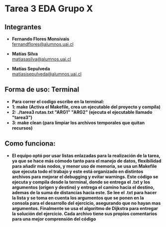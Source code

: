 # Tarea 3 EDA Grupo X 

## **Integrantes**
- **Fernando Flores Monsivais** <br>
  <fernandflores@alumnos.uai.cl>

- **Matías Silva** <br>
  <matiasasilva@alumnos.uai.cl>

- **Matías Sepulveda** <br>
  <matiasisepulveda@alumnos.uai.cl>

## **Forma de uso: Terminal**
- **Para correr el codigo escribe en la terminal:**
- **1: make (Activa el Makefile, crea un ejecutable del proyecto y compila)**
- **2: ./tarea3 rutas.txt "ARG1" "ARG2" (ejecuta el ejecutable llamado "tarea3")**
- **3: make clean (para limpiar los archivos temporales que quitan recursos)**

## **Como funciona:**
- **El equipo optó por usar listas enlazadas para la realización de la tarea, ya que se hace más cómodo tanto para el manejo de datos, flexibilidad para añadir más nodos, y menor uso de memoria, se usa un Makefile que ejecuta todo el trabajo y este está organizado en distintos archivos para mejorar el debugging y evitar warnings. Este código se ejecuta y compila desde la terminal, donde se entrega el .txt y los argumentos (origen y destino) y entrega el camino hacia el destino, ademas de la suma de distancias hacia este. Se lee el .txt para hacer la lista y se toma en cuenta los argumentos que se ponen en la consola para el desarrollo del ejercicio, asegurando que no hayan mas argumentos. Finalmente se usa el algoritmo de 
Dijkstra para entregar la solución del ejercicio. Cada archivo tiene sus propios comentarios para una mejor comprensión del código**
